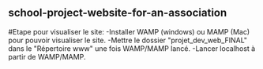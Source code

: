 ## school-project-website-for-an-association
#Etape pour visualiser le site:
-Installer WAMP (windows) ou MAMP (Mac) pour pouvoir visualiser le site.
-Mettre le dossier "projet_dev_web_FINAL" dans le "Répertoire www" une fois WAMP/MAMP lancé.
-Lancer localhost à partir de WAMP/MAMP.
